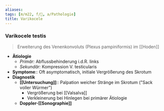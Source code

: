 ```yaml
---
aliases: 
tags: [m/m22, f/🍆, a/Pathologie]
title: Varikocele
---
```

### Varikocele testis
> Erweiterung des Venenkonvoluts (Plexus pampiniformis) im [[Hoden]]
- **Ätiologie**
	- *Primär:* Abflussbehinderung i.d.R. links
	- *Sekundär:* Kompression V. testicularis
- **Symptome**:: Oft asymptomatisch, initiale Vergrößerung des Skrotum
- **Diagnostik**
	- **[[Untersuchung]]**:: Palpation weicher Stränge im Skrotum ("Sack voller Würmer")
		- Vergrößerung bei [[Valsalva]]
		- Verkleinerung bei Hinlegen bei primärer Ätiologie
	- **Doppler-[[Sonographie]]**